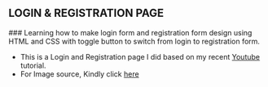 ## LOGIN & REGISTRATION PAGE

<div>
  ### Learning how to make login form and registration form design using HTML and CSS with toggle button to switch from login to registration form.
</div>

- This is a Login and Registration page I did based on my recent [Youtube](https://goo.gl/tTFmPb) tutorial.
- For Image source, Kindly click [here](https://www.pexels.com)
